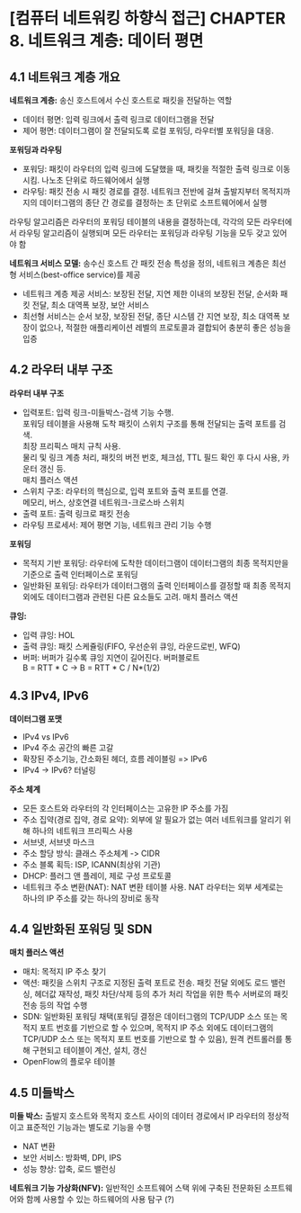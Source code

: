 # [컴퓨터 네트워킹 하향식 접근] CHAPTER 8. 네트워크 계층: 데이터 평면

## 4.1 네트워크 계층 개요
**네트워크 계층:** 송신 호스트에서 수신 호스트로 패킷을 전달하는 역할
- 데이터 평면: 입력 링크에서 출력 링크로 데이터그램을 전달
- 제어 평면: 데이터그램이 잘 전달되도록 로컬 포워딩, 라우터별 포워딩을 대응.

**포워딩과 라우팅**
- 포워딩: 패킷이 라우터의 입력 링크에 도달했을 때, 패킷을 적절한 출력 링크로 이동시킴. 나노초 단위로 하드웨어에서 실행
- 라우팅: 패킷 전송 시 패킷 경로를 결정. 네트워크 전반에 걸쳐 출발지부터 목적지까지의 데이터그램의 종단 간 경로를 결정하는 초 단위로 소프트웨어에서 실행

라우팅 알고리즘은 라우터의 포워딩 테이블의 내용을 결정하는데, 각각의 모든 라우터에서 라우팅 알고리즘이 실행되며 모든 라우터는 포워딩과 라우팅 기능을 모두 갖고 있어야 함

**네트워크 서비스 모델:** 송수신 호스트 간 패킷 전송 특성을 정의, 네트워크 계층은 최선형 서비스(best-office service)를 제공
- 네트워크 계층 제공 서비스: 보장된 전달, 지연 제한 이내의 보장된 전달, 순서화 패킷 전달, 최소 대역폭 보장, 보안 서비스
- 최선형 서비스는 순서 보장, 보장된 전달, 종단 시스템 간 지연 보장, 최소 대역폭 보장이 없으나, 적절한 애플리케이션 레벨의 프로토콜과 결합되어 충분히 좋은 성능을 입증

## 4.2 라우터 내부 구조

**라우터 내부 구조**
- 입력포트:     입력 링크-미들박스-검색 기능 수행.     
  포워딩 테이블을 사용해 도착 패킷이 스위치 구조를 통해 전달되는 출력 포트를 검색.   
  최장 프리픽스 매치 규칙 사용.  
  물리 및 링크 계층 처리, 패킷의 버전 번호, 체크섬, TTL 필드 확인 후 다시 사용, 카운터 갱신 등.  
  매치 플러스 액션
- 스위치 구조: 라우터의 핵심으로, 입력 포트와 출력 포트를 연결.   
  메모리, 버스, 상호연결 네트워크-크로스바 스위치
- 출력 포트: 출력 링크로 패킷 전송
- 라우팅 프로세서: 제어 평면 기능, 네트워크 관리 기능 수행

**포워딩**
- 목적지 기반 포워딩: 라우터에 도착한 데이터그램이 데이터그램의 최종 목적지만을 기준으로 출력 인터페이스로 포워딩
- 일반화된 포워딩: 라우터가 데이터그램의 출력 인터페이스를 결정할 때 최종 목적지 외에도 데이터그램과 관련된 다른 요소들도 고려. 매치 플러스 액션

**큐잉:**
- 입력 큐잉: HOL
- 출력 큐잉: 패킷 스케쥴링(FIFO, 우선순위 큐잉, 라운드로빈, WFQ)
- 버퍼: 버퍼가 길수록 큐잉 지연이 길어진다. 버퍼블로트   
  B = RTT * C -> B = RTT * C / N*(1/2)

## 4.3 IPv4, IPv6
**데이터그램 포맷**
- IPv4 vs IPv6
- IPv4 주소 공간의 빠른 고갈
- 확장된 주소기능, 간소화된 헤더, 흐름 레이블링 => IPv6
- IPv4 -> IPv6? 터널링

**주소 체계**
- 모든 호스트와 라우터의 각 인터페이스는 고유한 IP 주소를 가짐
- 주소 집약(경로 집약, 경로 요약): 외부에 알 필요가 없는 여러 네트워크를 알리기 위해 하나의 네트워크 프리픽스 사용
- 서브넷, 서브넷 마스크
- 주소 할당 방식: 클래스 주소체계 -> CIDR
- 주소 블록 획득: ISP, ICANN(최상위 기관)
- DHCP: 플러그 앤 플레이, 제로 구성 프로토콜
- 네트워크 주소 변환(NAT): NAT 변환 테이블 사용. NAT 라우터는 외부 세계로는 하나의 IP 주소를 갖는 하나의 장비로 동작

## 4.4 일반화된 포워딩 및 SDN

**매치 플러스 액션**
- 매치: 목적지 IP 주소 찾기
- 액션: 패킷을 스위치 구조로 지정된 출력 포트로 전송. 패킷 전달 외에도 로드 밸런싱, 헤더값 재작성, 패킷 차단/삭제 등의 추가 처리 작업을 위한 특수 서버로의 패킷 전송 등의 작업 수행
- SDN: 일반화된 포워딩 채택(포워딩 결정은 데이터그램의 TCP/UDP 소스 또는 목적지 포트 번호를 기반으로 할 수 있으며, 목적지 IP 주소 외에도 데이터그램의 TCP/UDP 소스 또는 목적지 포트 번호를 기반으로 할 수 있음), 원격 컨트롤러를 통해 구현되고 테이블이 계산, 설치, 갱신
- OpenFlow의 플로우 테이블

## 4.5 미들박스
**미들 박스:** 출발지 호스트와 목적지 호스트 사이의 데이터 경로에서 IP 라우터의 정상적이고 표준적인 기능과는 별도로 기능을 수행
- NAT 변환
- 보안 서비스: 방화벽, DPI, IPS
- 성능 향상: 압축, 로드 밸런싱

**네트워크 기능 가상화(NFV):** 일반적인 소프트웨어 스택 위에 구축된 전문화된 소프트웨어와 함께 사용할 수 있는 하드웨어의 사용 탐구 (?)